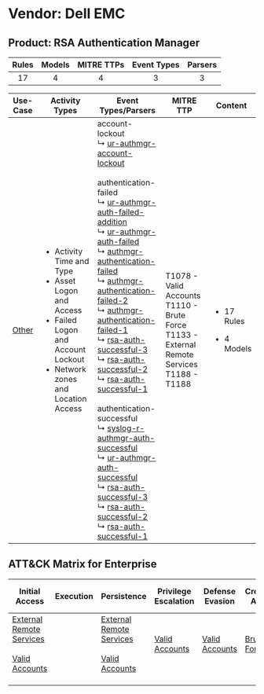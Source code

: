 Vendor: Dell EMC
================
Product: RSA Authentication Manager
-----------------------------------
| Rules | Models | MITRE TTPs | Event Types | Parsers |
|:-----:|:------:|:----------:|:-----------:|:-------:|
|  17   |   4    |     4      |      3      |    3    |

|               Use-Case                | Activity Types                                                                                                                                              | Event Types/Parsers                                                                                                                                                                                                                                                                                                                                                                                                                                                                                                                                                                                                                                                                                                                                                                                                                                                                                                                                                                                                                                                                                                                                                                                                                                                                                                                                                                        | MITRE TTP                                                                                              | Content                                              |
|:-------------------------------------:| ----------------------------------------------------------------------------------------------------------------------------------------------------------- | ------------------------------------------------------------------------------------------------------------------------------------------------------------------------------------------------------------------------------------------------------------------------------------------------------------------------------------------------------------------------------------------------------------------------------------------------------------------------------------------------------------------------------------------------------------------------------------------------------------------------------------------------------------------------------------------------------------------------------------------------------------------------------------------------------------------------------------------------------------------------------------------------------------------------------------------------------------------------------------------------------------------------------------------------------------------------------------------------------------------------------------------------------------------------------------------------------------------------------------------------------------------------------------------------------------------------------------------------------------------------------------------ | ------------------------------------------------------------------------------------------------------ | ---------------------------------------------------- |
| [Other](../UseCases/usecase_other.md) | <ul><li>Activity Time  and Type</li><li>Asset Logon and Access</li><li>Failed Logon and Account Lockout</li><li>Network zones and Location Access</li></ul> |  account-lockout<br> ↳ [ur-authmgr-account-lockout](../Parsers/parserContent_ur-authmgr-account-lockout.md)<br><br> authentication-failed<br> ↳ [ur-authmgr-auth-failed-addition](../Parsers/parserContent_ur-authmgr-auth-failed-addition.md)<br> ↳ [ur-authmgr-auth-failed](../Parsers/parserContent_ur-authmgr-auth-failed.md)<br> ↳ [authmgr-authentication-failed](../Parsers/parserContent_authmgr-authentication-failed.md)<br> ↳ [authmgr-authentication-failed-2](../Parsers/parserContent_authmgr-authentication-failed-2.md)<br> ↳ [authmgr-authentication-failed-1](../Parsers/parserContent_authmgr-authentication-failed-1.md)<br> ↳ [rsa-auth-successful-3](../Parsers/parserContent_rsa-auth-successful-3.md)<br> ↳ [rsa-auth-successful-2](../Parsers/parserContent_rsa-auth-successful-2.md)<br> ↳ [rsa-auth-successful-1](../Parsers/parserContent_rsa-auth-successful-1.md)<br><br> authentication-successful<br> ↳ [syslog-r-authmgr-auth-successful](../Parsers/parserContent_syslog-r-authmgr-auth-successful.md)<br> ↳ [ur-authmgr-auth-successful](../Parsers/parserContent_ur-authmgr-auth-successful.md)<br> ↳ [rsa-auth-successful-3](../Parsers/parserContent_rsa-auth-successful-3.md)<br> ↳ [rsa-auth-successful-2](../Parsers/parserContent_rsa-auth-successful-2.md)<br> ↳ [rsa-auth-successful-1](../Parsers/parserContent_rsa-auth-successful-1.md)<br> | T1078 - Valid Accounts<br>T1110 - Brute Force<br>T1133 - External Remote Services<br>T1188 - T1188<br> | <ul><li>17 Rules</li></ul><ul><li>4 Models</li></ul> |

ATT&CK Matrix for Enterprise
----------------------------
| Initial Access                                                                                                                                   | Execution | Persistence                                                                                                                                      | Privilege Escalation                                                | Defense Evasion                                                     | Credential Access                                                | Discovery | Lateral Movement | Collection | Command and Control | Exfiltration | Impact |
| ------------------------------------------------------------------------------------------------------------------------------------------------ | --------- | ------------------------------------------------------------------------------------------------------------------------------------------------ | ------------------------------------------------------------------- | ------------------------------------------------------------------- | ---------------------------------------------------------------- | --------- | ---------------- | ---------- | ------------------- | ------------ | ------ |
| [External Remote Services](https://attack.mitre.org/techniques/T1133)<br><br>[Valid Accounts](https://attack.mitre.org/techniques/T1078)<br><br> |           | [External Remote Services](https://attack.mitre.org/techniques/T1133)<br><br>[Valid Accounts](https://attack.mitre.org/techniques/T1078)<br><br> | [Valid Accounts](https://attack.mitre.org/techniques/T1078)<br><br> | [Valid Accounts](https://attack.mitre.org/techniques/T1078)<br><br> | [Brute Force](https://attack.mitre.org/techniques/T1110)<br><br> |           |                  |            |                     |              |        |